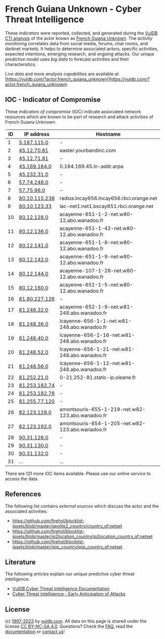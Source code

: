 # French Guiana Unknown - Cyber Threat Intelligence

These _indicators_ were reported, collected, and generated during the [VulDB CTI analysis](https://vuldb.com/?kb.cti) of the actor known as [French Guiana Unknown](https://vuldb.com/?actor.french_guiana_unknown). The _activity monitoring_ correlates data from social media, forums, chat rooms, and darknet markets. It helps to determine associated actors, specific activities, expected intentions, emerging research, and ongoing attacks. Our unique _predictive model_ uses _big data_ to forecast activities and their characteristics.

_Live data_ and more _analysis capabilities_ are available at [https://vuldb.com/?actor.french_guiana_unknown](https://vuldb.com/?actor.french_guiana_unknown)

## IOC - Indicator of Compromise

These _indicators of compromise_ (IOC) indicate associated network resources which are known to be part of research and attack activities of French Guiana Unknown.

ID | IP address | Hostname | Campaign | Confidence
-- | ---------- | -------- | -------- | ----------
1 | [5.187.115.0](https://vuldb.com/?ip.5.187.115.0) | - | - | High
2 | [45.12.70.81](https://vuldb.com/?ip.45.12.70.81) | easter.yourbandinc.com | - | High
3 | [45.12.71.81](https://vuldb.com/?ip.45.12.71.81) | - | - | High
4 | [45.169.164.0](https://vuldb.com/?ip.45.169.164.0) | 0.164.169.45.in-addr.arpa | - | High
5 | [45.232.31.0](https://vuldb.com/?ip.45.232.31.0) | - | - | High
6 | [57.74.248.0](https://vuldb.com/?ip.57.74.248.0) | - | - | High
7 | [57.75.96.0](https://vuldb.com/?ip.57.75.96.0) | - | - | High
8 | [80.10.115.238](https://vuldb.com/?ip.80.10.115.238) | radius.lncay656.lncay656.rbci.orange.net | - | High
9 | [80.10.123.33](https://vuldb.com/?ip.80.10.123.33) | lac-net1.net1.bscay651.rbci.orange.net | - | High
10 | [80.12.128.0](https://vuldb.com/?ip.80.12.128.0) | acayenne-651-1-2-net.w80-12.abo.wanadoo.fr | - | High
11 | [80.12.136.0](https://vuldb.com/?ip.80.12.136.0) | acayenne-651-1-42-net.w80-12.abo.wanadoo.fr | - | High
12 | [80.12.141.0](https://vuldb.com/?ip.80.12.141.0) | acayenne-651-1-8-net.w80-12.abo.wanadoo.fr | - | High
13 | [80.12.142.0](https://vuldb.com/?ip.80.12.142.0) | acayenne-651-1-9-net.w80-12.abo.wanadoo.fr | - | High
14 | [80.12.144.0](https://vuldb.com/?ip.80.12.144.0) | acayenne-107-1-28-net.w80-12.abo.wanadoo.fr | - | High
15 | [80.12.160.0](https://vuldb.com/?ip.80.12.160.0) | acayenne-651-1-5-net.w80-12.abo.wanadoo.fr | - | High
16 | [81.80.227.126](https://vuldb.com/?ip.81.80.227.126) | - | - | High
17 | [81.248.32.0](https://vuldb.com/?ip.81.248.32.0) | acayenne-652-1-9-net.w81-248.abo.wanadoo.fr | - | High
18 | [81.248.36.0](https://vuldb.com/?ip.81.248.36.0) | lcayenne-656-1-1-net.w81-248.abo.wanadoo.fr | - | High
19 | [81.248.40.0](https://vuldb.com/?ip.81.248.40.0) | lcayenne-656-1-16-net.w81-248.abo.wanadoo.fr | - | High
20 | [81.248.52.0](https://vuldb.com/?ip.81.248.52.0) | lcayenne-656-1-21-net.w81-248.abo.wanadoo.fr | - | High
21 | [81.248.56.0](https://vuldb.com/?ip.81.248.56.0) | lcayenne-656-1-12-net.w81-248.abo.wanadoo.fr | - | High
22 | [81.252.21.0](https://vuldb.com/?ip.81.252.21.0) | 0-21.252-81.static-ip.oleane.fr | - | High
23 | [81.253.182.74](https://vuldb.com/?ip.81.253.182.74) | - | - | High
24 | [81.253.182.78](https://vuldb.com/?ip.81.253.182.78) | - | - | High
25 | [81.255.77.120](https://vuldb.com/?ip.81.255.77.120) | - | - | High
26 | [82.123.128.0](https://vuldb.com/?ip.82.123.128.0) | amontsouris-655-1-219-net.w82-123.abo.wanadoo.fr | - | High
27 | [82.123.192.0](https://vuldb.com/?ip.82.123.192.0) | amontsouris-654-1-205-net.w82-123.abo.wanadoo.fr | - | High
28 | [90.31.128.0](https://vuldb.com/?ip.90.31.128.0) | - | - | High
29 | [90.31.130.0](https://vuldb.com/?ip.90.31.130.0) | - | - | High
30 | [90.31.132.0](https://vuldb.com/?ip.90.31.132.0) | - | - | High
31 | ... | ... | ... | ...

There are 121 more IOC items available. Please use our online service to access the data.

## References

The following list contains _external sources_ which discuss the actor and the associated activities:

* https://github.com/firehol/blocklist-ipsets/blob/master/geolite2_country/country_gf.netset
* https://github.com/firehol/blocklist-ipsets/blob/master/ip2location_country/ip2location_country_gf.netset
* https://github.com/firehol/blocklist-ipsets/blob/master/ipip_country/ipip_country_gf.netset

## Literature

The following _articles_ explain our unique predictive cyber threat intelligence:

* [VulDB Cyber Threat Intelligence Documentation](https://vuldb.com/?kb.cti)
* [Cyber Threat Intelligence - Early Anticipation of Attacks](https://www.scip.ch/en/?labs.20201022)

## License

(c) [1997-2023](https://vuldb.com/?kb.changelog) by [vuldb.com](https://vuldb.com/?kb.about). All data on this page is shared under the license [CC BY-NC-SA 4.0](https://creativecommons.org/licenses/by-nc-sa/4.0/). Questions? Check the [FAQ](https://vuldb.com/?kb.faq), read the [documentation](https://vuldb.com/?kb) or [contact us](https://vuldb.com/?contact)!
